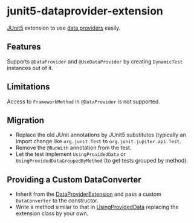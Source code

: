 # junit5-dataprovider-extension

[JUnit5](https://github.com/junit-team/junit5) extension to use [data providers](https://github.com/TNG/junit-dataprovider) easily.


## Features

Supports `@DataProvider` and `@UseDataProvider` by creating `DynamicTest` instances out of it.


## Limitations

Access to `FrameworkMethod` in `@DataProvider` is not supported.


## Migration

* Replace the old JUnit annotations by JUnit5 substitutes (typically an import change like `org.junit.Test` to `org.junit.jupiter.api.Test`.
* Remove the `@RunWith` annotation from the test.
* Let the test implement `UsingProvidedData` or `UsingProvidedDataGroupedByMethod` (to get tests grouped by method).


## Providing a Custom DataConverter

* Inherit from the [DataProviderExtension](src/main/java/diergo/junit5/dataprovider/DataProviderExtension.java) and pass a custom `DataConverter` to the constructor.
* Write a method similar to that in [UsingProvidedData](src/main/java/diergo/junit5/dataprovider/UsingProvidedData.java) replacing the extension class by your own.
